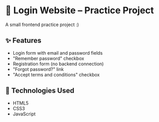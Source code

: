 # 🔐 Login Website – Practice Project

A small frontend practice project :)

## ✨ Features

- Login form with email and password fields  
- "Remember password" checkbox  
- Registration form (no backend connection)  
- "Forgot password?" link  
- "Accept terms and conditions" checkbox  

## 🔧 Technologies Used

- HTML5  
- CSS3  
- JavaScript
